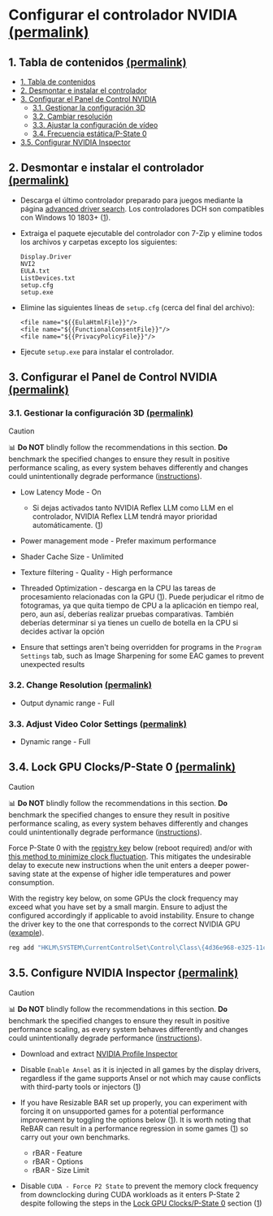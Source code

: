 <h1 id="configure-the-nvidia-driver">Configurar el controlador NVIDIA <a href="#configure-the-nvidia-driver">(permalink)</a></h1>

<h2 id="table-of-contents">1. Tabla de contenidos <a href="#table-of-contents">(permalink)</a></h2>

- [1. Tabla de contenidos](#table-of-contents)
- [2. Desmontar e instalar el controlador](#strip-and-install-the-driver)
- [3. Configurar el Panel de Control NVIDIA](#configure-nvidia-control-panel)
  - [3.1. Gestionar la configuración 3D](#manage-3d-settings)
  - [3.2. Cambiar resolución](#change-resolution)
  - [3.3. Ajustar la configuración de vídeo](#adjust-video-color-settings)
  - [3.4. Frecuencia estática/P-State 0](#lock-gpu-clocksp-state-0)
- [3.5. Configurar NVIDIA Inspector](#configure-nvidia-inspector)

<h2 id="strip-and-install-the-driver">2. Desmontar e instalar el controlador <a href="#strip-and-install-the-driver">(permalink)</a></h2>

- Descarga el último controlador preparado para juegos mediante la página [advanced driver search](https://www.nvidia.com/download/find.aspx). Los controladores DCH son compatibles con Windows 10 1803+ ([1](https://nvidia.custhelp.com/app/answers/detail/a_id/4777/~/nvidia-dch%2Fstandard-display-drivers-for-windows-10-faq)).

- Extraiga el paquete ejecutable del controlador con 7-Zip y elimine todos los archivos y carpetas excepto los siguientes:

    ```
    Display.Driver
    NVI2
    EULA.txt
    ListDevices.txt
    setup.cfg
    setup.exe
    ```

- Elimine las siguientes líneas de ``setup.cfg`` (cerca del final del archivo):

    ```
    <file name="${{EulaHtmlFile}}"/>
    <file name="${{FunctionalConsentFile}}"/>
    <file name="${{PrivacyPolicyFile}}"/>
    ```

- Ejecute ``setup.exe`` para instalar el controlador.

<h2 id="configure-nvidia-control-panel">3. Configurar el Panel de Control NVIDIA <a href="#configure-nvidia-control-panel">(permalink)</a></h2>

<h3 id="manage-3d-settings">3.1. Gestionar la configuración 3D <a href="#manage-3d-settings">(permalink)</a></h3>

> [!CAUTION]
> 📊 **Do NOT** blindly follow the recommendations in this section. **Do** benchmark the specified changes to ensure they result in positive performance scaling, as every system behaves differently and changes could unintentionally degrade performance ([instructions](/README.md#3-benchmarking)).

- Low Latency Mode - On

  - Si dejas activados tanto NVIDIA Reflex LLM como LLM en el controlador, NVIDIA Reflex LLM tendrá mayor prioridad automáticamente. ([1](https://www.nvidia.com/en-gb/geforce/news/reflex-low-latency-platform))

- Power management mode - Prefer maximum performance

- Shader Cache Size - Unlimited

- Texture filtering - Quality - High performance

- Threaded Optimization - descarga en la CPU las tareas de procesamiento relacionadas con la GPU ([1](https://tweakguides.pcgamingwiki.com/NVFORCE_8.html)). Puede perjudicar el ritmo de fotogramas, ya que quita tiempo de CPU a la aplicación en tiempo real, pero, aun así, deberías realizar pruebas comparativas. También deberías determinar si ya tienes un cuello de botella en la CPU si decides activar la opción

- Ensure that settings aren't being overridden for programs in the ``Program Settings`` tab, such as Image Sharpening for some EAC games to prevent unexpected results

<h3 id="change-resolution">3.2. Change Resolution <a href="#change-resolution">(permalink)</a></h3>

- Output dynamic range - Full

<h3 id="adjust-video-color-settings">3.3. Adjust Video Color Settings <a href="#adjust-video-color-settings">(permalink)</a></h3>

- Dynamic range - Full

<h2 id="lock-gpu-clocksp-state-0">3.4. Lock GPU Clocks/P-State 0 <a href="#lock-gpu-clocksp-state-0">(permalink)</a></h2>

> [!CAUTION]
> 📊 **Do NOT** blindly follow the recommendations in this section. **Do** benchmark the specified changes to ensure they result in positive performance scaling, as every system behaves differently and changes could unintentionally degrade performance ([instructions](/README.md#3-benchmarking)).

Force P-State 0 with the [registry key](https://github.com/djdallmann/GamingPCSetup/blob/master/CONTENT/RESEARCH/WINDRIVERS/README.md#q-is-there-a-registry-setting-that-can-force-your-display-adapter-to-remain-at-its-highest-performance-state-pstate-p0) below (reboot required) and/or with [this method to minimize clock fluctuation](https://docs.google.com/document/d/14ma-_Os3rNzio85yBemD-YSpF_1z75mZJz1UdzmW8GE/edit). This mitigates the undesirable delay to execute new instructions when the unit enters a deeper power-saving state at the expense of higher idle temperatures and power consumption.

With the registry key below, on some GPUs the clock frequency may exceed what you have set by a small margin. Ensure to adjust the configured accordingly if applicable to avoid instability. Ensure to change the driver key to the one that corresponds to the correct NVIDIA GPU ([example](/assets/images/find-driver-key-example.png)).

```bat
reg add "HKLM\SYSTEM\CurrentControlSet\Control\Class\{4d36e968-e325-11ce-bfc1-08002be10318}\0000" /v "DisableDynamicPstate" /t REG_DWORD /d "1" /f
```

<h2 id="configure-nvidia-inspector">3.5. Configure NVIDIA Inspector <a href="#configure-nvidia-inspector">(permalink)</a></h2>

> [!CAUTION]
> 📊 **Do NOT** blindly follow the recommendations in this section. **Do** benchmark the specified changes to ensure they result in positive performance scaling, as every system behaves differently and changes could unintentionally degrade performance ([instructions](/README.md#3-benchmarking)).

- Download and extract [NVIDIA Profile Inspector](https://github.com/Orbmu2k/nvidiaProfileInspector)

- Disable ``Enable Ansel`` as it is injected in all games by the display drivers, regardless if the game supports Ansel or not which may cause conflicts with third-party tools or injectors ([1](https://www.pcgamingwiki.com/wiki/Nvidia#Ansel))

- If you have Resizable BAR set up properly, you can experiment with forcing it on unsupported games for a potential performance improvement by toggling the options below ([1](https://www.youtube.com/watch?v=ZTOtqWTFSK8)). It is worth noting that ReBAR can result in a performance regression in some games ([1](https://www.techspot.com/review/2234-nvidia-resizable-bar)) so carry out your own benchmarks.

  - rBAR - Feature
  - rBAR - Options
  - rBAR - Size Limit

- Disable ``CUDA - Force P2 State`` to prevent the memory clock frequency from downclocking during CUDA workloads as it enters P-State 2 despite following the steps in the [Lock GPU Clocks/P-State 0](#lock-gpu-clocksp-state-0) section ([1](/assets/images/cuda-force-p2-state-analysis.png))
